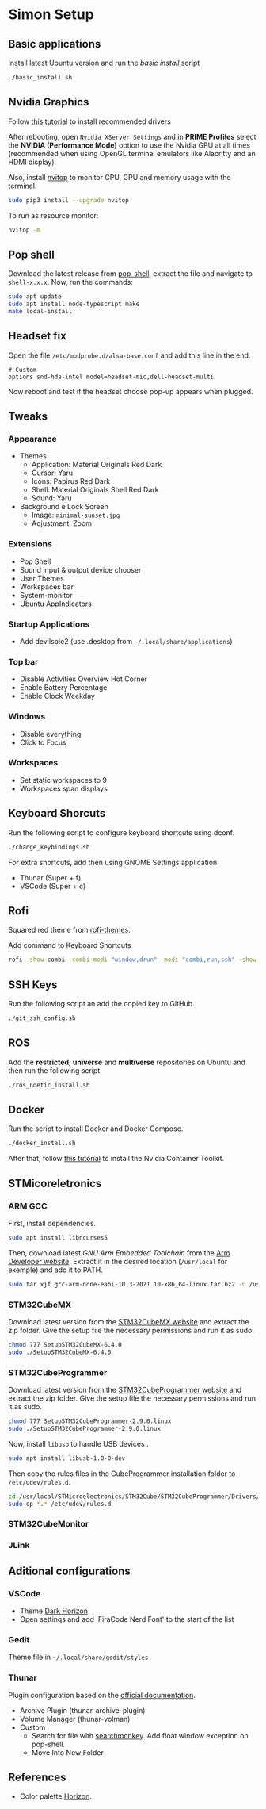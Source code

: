 # Simon Setup

## Basic applications

Install latest Ubuntu version and run the *basic install* script

```bash
./basic_install.sh
```

## Nvidia Graphics

Follow [this tutorial](https://linuxconfig.org/how-to-install-the-nvidia-drivers-on-ubuntu-20-04-focal-fossa-linux) to install recommended drivers

After rebooting, open `Nvidia XServer Settings` and in **PRIME Profiles** select the **NVIDIA (Performance Mode)** option to use the Nvidia GPU at all times (recommended when using OpenGL terminal emulators like Alacritty and an HDMI display).

Also, install [nvitop](https://github.com/XuehaiPan/nvitop) to monitor CPU, GPU and memory usage with the terminal.

```bash
sudo pip3 install --upgrade nvitop
```

To run as resource monitor:

```bash
nvitop -m
```

## Pop shell

Download the latest release from [pop-shell](https://github.com/pop-os/shell), extract the file and navigate to `shell-x.x.x`. Now, run the commands:

```bash
sudo apt update
sudo apt install node-typescript make
make local-install
```

## Headset fix

Open the file `/etc/modprobe.d/alsa-base.conf` and add this line in the end.

```
# Custom
options snd-hda-intel model=headset-mic,dell-headset-multi
```

Now reboot and test if the headset choose pop-up appears when plugged.

## Tweaks

### Appearance

- Themes
    - Application: Material Originals Red Dark
    - Cursor: Yaru
    - Icons: Papirus Red Dark
    - Shell: Material Originals Shell Red Dark
    - Sound: Yaru
- Background e Lock Screen
    - Image: `minimal-sunset.jpg`
    - Adjustment: Zoom

### Extensions

- Pop Shell
- Sound input & output device chooser
- User Themes
- Workspaces bar
- System-monitor
- Ubuntu AppIndicators

### Startup Applications

- Add devilspie2 (use .desktop from `~/.local/share/applications`)

### Top bar

- Disable Activities Overview Hot Corner
- Enable Battery Percentage
- Enable Clock Weekday

### Windows

- Disable everything
- Click to Focus

### Workspaces

- Set static workspaces to 9
- Workspaces span displays

## Keyboard Shorcuts

Run the following script to configure keyboard shortcuts using dconf.

```bash
./change_keybindings.sh
```

For extra shortcuts, add then using GNOME Settings application.

- Thunar (Super + f)
- VSCode (Super + c)

## Rofi

Squared red theme from [rofi-themes](https://github.com/ulises-jeremias/rofi-themes).

Add command to Keyboard Shortcuts

```bash
rofi -show combi -combi-modi "window,drun" -modi "combi,run,ssh" -show-icons
```

## SSH Keys

Run the following script an add the copied key to GitHub.

```bash
./git_ssh_config.sh
```

## ROS

Add the **restricted**, **universe** and **multiverse** repositories on Ubuntu and then run the following script.

```bash
./ros_noetic_install.sh
```

## Docker

Run the script to install Docker and Docker Compose.

```bash
./docker_install.sh
```

After that, follow [this tutorial](https://docs.nvidia.com/datacenter/cloud-native/container-toolkit/install-guide.html) to install the Nvidia Container Toolkit.

## STMicoreletronics

### ARM GCC

First, install dependencies.

```bash
sudo apt install libncurses5
```

Then, download latest *GNU Arm Embedded Toolchain* from the [Arm Developer website](https://developer.arm.com/tools-and-software/open-source-software/developer-tools/gnu-toolchain/gnu-rm/downloads). Extract it in the desired location (`/usr/local` for exemple) and add it to PATH.

```bash
sudo tar xjf gcc-arm-none-eabi-10.3-2021.10-x86_64-linux.tar.bz2 -C /usr/local
```

### STM32CubeMX

Download latest version from the [STM32CubeMX website](https://www.st.com/b/en/development-tools/stm32cubemx.html) and extract the zip folder. Give the setup file the necessary permissions and run it as sudo.

```bash
chmod 777 SetupSTM32CubeMX-6.4.0
sudo ./SetupSTM32CubeMX-6.4.0
```

### STM32CubeProgrammer

Download latest version from the [STM32CubeProgrammer website](https://www.st.com/en/development-tools/stm32cubeprog.html) and extract the zip folder. Give the setup file the necessary permissions and run it as sudo.

```bash
chmod 777 SetupSTM32CubeProgrammer-2.9.0.linux
sudo ./SetupSTM32CubeProgrammer-2.9.0.linux
```

Now, install `libusb` to handle USB devices .

```bash
sudo apt install libusb-1.0-0-dev
```

Then copy the rules files in the CubeProgrammer installation folder to `/etc/udev/rules.d`.

```bash
cd /usr/local/STMicroelectronics/STM32Cube/STM32CubeProgrammer/Drivers/rules/
sudo cp *.* /etc/udev/rules.d
```

### STM32CubeMonitor

### JLink

## Aditional configurations

### VSCode

- Theme [Dark Horizon](https://github.com/mcagampan/dark-horizon)
- Open settings and add 'FiraCode Nerd Font' to the start of the list

### Gedit

Theme file in `~/.local/share/gedit/styles`

### Thunar

Plugin configuration based on the [official documentation](https://docs.xfce.org/xfce/thunar/start#thunar_plugins).
- Archive Plugin (thunar-archive-plugin)
- Volume Manager (thunar-volman)
- Custom
    - Search for file with [searchmonkey](https://askubuntu.com/questions/1085224/ubuntu-file-search-in-thunar). Add float window exception on pop-shell.
    - Move Into New Folder


## References

- Color palette [Horizon](https://horizontheme.netlify.app/).